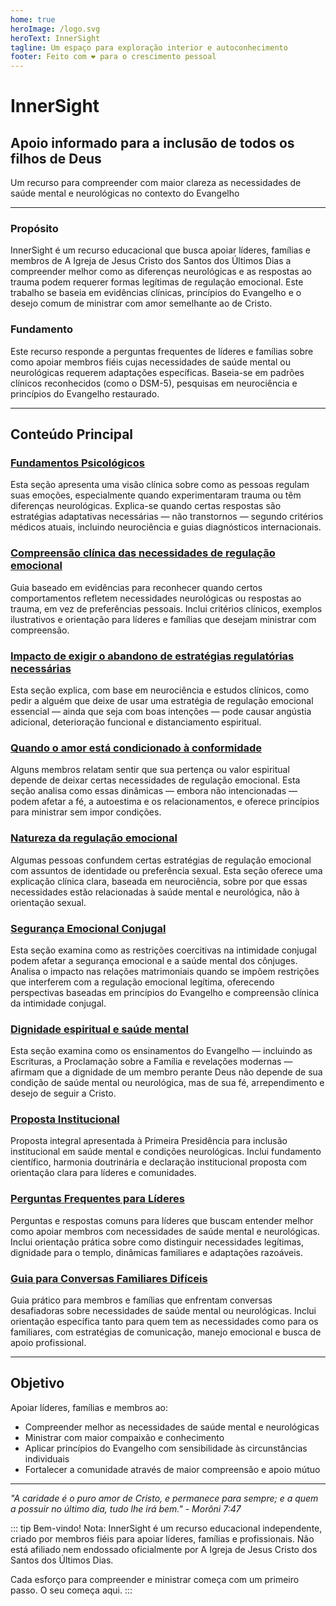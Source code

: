```yaml
---
home: true
heroImage: /logo.svg
heroText: InnerSight
tagline: Um espaço para exploração interior e autoconhecimento
footer: Feito com ❤️ para o crescimento pessoal
---
```

<!--conteúdo -->

<!--<ContenidoActualPt />-->

# InnerSight  
## Apoio informado para a inclusão de todos os filhos de Deus  

Um recurso para compreender com maior clareza as necessidades de saúde mental e neurológicas no contexto do Evangelho

---

### Propósito

InnerSight é um recurso educacional que busca apoiar líderes, famílias e membros de A Igreja de Jesus Cristo dos Santos dos Últimos Dias a compreender melhor como as diferenças neurológicas e as respostas ao trauma podem requerer formas legítimas de regulação emocional. Este trabalho se baseia em evidências clínicas, princípios do Evangelho e o desejo comum de ministrar com amor semelhante ao de Cristo.

### Fundamento

Este recurso responde a perguntas frequentes de líderes e famílias sobre como apoiar membros fiéis cujas necessidades de saúde mental ou neurológicas requerem adaptações específicas. Baseia-se em padrões clínicos reconhecidos (como o DSM-5), pesquisas em neurociência e princípios do Evangelho restaurado.

---

## Conteúdo Principal

### [Fundamentos Psicológicos](/InnerSight/pt/analisis_psicologico_apropiado_v2)
Esta seção apresenta uma visão clínica sobre como as pessoas regulam suas emoções, especialmente quando experimentaram trauma ou têm diferenças neurológicas. Explica-se quando certas respostas são estratégias adaptativas necessárias — não transtornos — segundo critérios médicos atuais, incluindo neurociência e guias diagnósticos internacionais.

### [Compreensão clínica das necessidades de regulação emocional](/InnerSight/pt/fundamento_cientifico_validacion)
Guia baseado em evidências para reconhecer quando certos comportamentos refletem necessidades neurológicas ou respostas ao trauma, em vez de preferências pessoais. Inclui critérios clínicos, exemplos ilustrativos e orientação para líderes e famílias que desejam ministrar com compreensão.

### [Impacto de exigir o abandono de estratégias regulatórias necessárias](/InnerSight/pt/efectos_de_restricciones_coercitiva)
Esta seção explica, com base em neurociência e estudos clínicos, como pedir a alguém que deixe de usar uma estratégia de regulação emocional essencial — ainda que seja com boas intenções — pode causar angústia adicional, deterioração funcional e distanciamento espiritual.

### [Quando o amor está condicionado à conformidade](/InnerSight/pt/chantaje_emocional)
Alguns membros relatam sentir que sua pertença ou valor espiritual depende de deixar certas necessidades de regulação emocional. Esta seção analisa como essas dinâmicas — embora não intencionadas — podem afetar a fé, a autoestima e os relacionamentos, e oferece princípios para ministrar sem impor condições.

### [Natureza da regulação emocional](/InnerSight/pt/Natureza_da_Regulacao_Emocional)
Algumas pessoas confundem certas estratégias de regulação emocional com assuntos de identidade ou preferência sexual. Esta seção oferece uma explicação clínica clara, baseada em neurociência, sobre por que essas necessidades estão relacionadas à saúde mental e neurológica, não à orientação sexual.

### [Segurança Emocional Conjugal](/InnerSight/pt/Seguranca_Emocional_Conjugal)
Esta seção examina como as restrições coercitivas na intimidade conjugal podem afetar a segurança emocional e a saúde mental dos cônjuges. Analisa o impacto nas relações matrimoniais quando se impõem restrições que interferem com a regulação emocional legítima, oferecendo perspectivas baseadas em princípios do Evangelho e compreensão clínica da intimidade conjugal.

### [Dignidade espiritual e saúde mental](/InnerSight/pt/sacerdocio_salud_mental_apropiado_v5)  
Esta seção examina como os ensinamentos do Evangelho — incluindo as Escrituras, a Proclamação sobre a Família e revelações modernas — afirmam que a dignidade de um membro perante Deus não depende de sua condição de saúde mental ou neurológica, mas de sua fé, arrependimento e desejo de seguir a Cristo.

### [Proposta Institucional](/InnerSight/pt/propuesta_v1_esp)
Proposta integral apresentada à Primeira Presidência para inclusão institucional em saúde mental e condições neurológicas. Inclui fundamento científico, harmonia doutrinária e declaração institucional proposta com orientação clara para líderes e comunidades.

### [Perguntas Frequentes para Líderes](/InnerSight/pt/PreguntasFrecuentes)
Perguntas e respostas comuns para líderes que buscam entender melhor como apoiar membros com necessidades de saúde mental e neurológicas. Inclui orientação prática sobre como distinguir necessidades legítimas, dignidade para o templo, dinâmicas familiares e adaptações razoáveis.

### [Guia para Conversas Familiares Difíceis](/InnerSight/pt/Guia_conversacion)
Guia prático para membros e famílias que enfrentam conversas desafiadoras sobre necessidades de saúde mental ou neurológicas. Inclui orientação específica tanto para quem tem as necessidades como para os familiares, com estratégias de comunicação, manejo emocional e busca de apoio profissional.

---

## Objetivo

Apoiar líderes, famílias e membros ao:

- Compreender melhor as necessidades de saúde mental e neurológicas
- Ministrar com maior compaixão e conhecimento
- Aplicar princípios do Evangelho com sensibilidade às circunstâncias individuais
- Fortalecer a comunidade através de maior compreensão e apoio mútuo

---

*"A caridade é o puro amor de Cristo, e permanece para sempre; e a quem a possuir no último dia, tudo lhe irá bem." - Morôni 7:47*

::: tip Bem-vindo!
Nota: InnerSight é um recurso educacional independente, criado por membros fiéis para apoiar líderes, famílias e profissionais. Não está afiliado nem endossado oficialmente por A Igreja de Jesus Cristo dos Santos dos Últimos Dias.

Cada esforço para compreender e ministrar começa com um primeiro passo. O seu começa aqui.
:::
